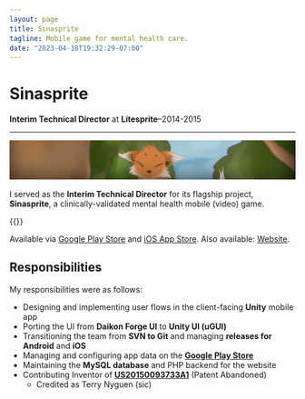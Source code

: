 ```yaml
---
layout: page
title: Sinasprite
tagline: Mobile game for mental health care.
date: "2023-04-18T19:32:29-07:00"
---
```


# Sinasprite

**Interim Technical Director** at **Litesprite**–2014-2015

----

![Banner image for Litesprite and Sinasprite](sinasprite.png)

I served as the **Interim Technical Director** for its flagship project,
**Sinasprite**, a clinically-validated mental health mobile (video) game.

{{<youtube bhnZDKvyy94>}}

Available via [Google Play Store](https://play.google.com/store/apps/details?id=com.litesprite.sinaspritepro) and [iOS App Store](https://apps.apple.com/ml/app/sinasprite/id929681872). Also available: [Website](https://www.litesprite.com/en-us/products).

## Responsibilities

My responsibilities were as follows:

- Designing and implementing user flows in the client-facing **Unity** mobile app
- Porting the UI from **Daikon Forge UI** to **Unity UI (uGUI)**
- Transitioning the team from **SVN to Git** and managing **releases for Android** and **iOS**
- Managing and configuring app data on the [**Google Play Store**](https://play.google.com/store/apps/details?id=com.litesprite.sinaspritepro)
- Maintaining the **MySQL database** and PHP backend for the website
- Contributing Inventor of [**US20150093733A1**](https://patents.google.com/patent/US20150093733A1/) (Patent Abandoned)
    - Credited as Terry Nyguen (sic)
